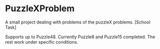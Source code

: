 # PuzzleXProblem
A small project dealing with problems of the puzzleX problems. [School Task]

Supports up to Puzzle48.
Currently Puzzle8 and Puzzle15 completed.
The rest work under specific conditions.
